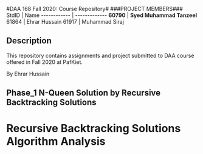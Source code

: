 #DAA 168 Fall 2020: Course Repository#
###PROJECT MEMBERS###
StdID | Name
------------ | -------------
**60790** | **Syed Muhammad Tanzeel** <!--this is the group leader in bold-->
61864 | Ehrar Hussain
61917 | Muhammad Siraj
<!-- Replace name and student ids with acutally group member names and ids-->

## Description ##
This repository contains assignments and project submitted to DAA course offered in Fall 2020 at PafKiet.

By Ehrar Hussain

## Phase_1 N-Queen Solution by Recursive Backtracking Solutions ##
   # Recursive Backtracking Solutions Algorithm Analysis ##
